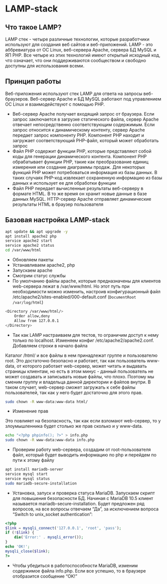 # LAMP-stack

## Что такое LAMP?

LAMP стек - четыре различные технологии, которые разработчики используют для создания веб сайтов и веб-приложений. LAMP - это аббревиатура от ОС Linux, веб-сервера Apache, сервера БД MySQL и ЯП PHP. Все четыре из этих технологий имеют открытый исходный код, что означает, что они поддерживаются сообществом и свободно доступны для использования всеми.

## Принцип работы

Веб-приложения используют стек LAMP для ответа на запросы веб-браузеров. Веб-сервер Apache и БД MySQL работают под управлением ОС Linux и взаимодействуют с помощью PHP.

- Веб-сервер Apache получает входящий запрос от браузера. Если запрос заключается в загрузке статического файла, сервер Apache отвечает непосредственно соответствующим содержимым. Если запрос относится к динамическому контенту, сервер Apache передает запрос компоненту PHP. Компонент PHP находит и загружает соответствующий PHP-файл, который может обработать запрос
- Файл PHP содержит функции PHP, которые представляют собой коды для генерации динамического контента. Компонент PHP обрабатывает функции PHP, такие как преобразование единиц измерения или создание диаграммы продаж. Для некоторых функций PHP может потребоваться информация из базы данных. В таких случаях PHP-код извлекает сохраненную информацию из базы данных и использует ее для обработки функции
- Файл PHP передает вычисленные результаты веб-серверу в формате HTML. В то же время он хранит новые данные в базе данных MySQL. HTTP-сервер Apache отправляет динамические результаты HTML в браузер пользователя

## Базовая настройка LAMP-stack

```bash
apt update && apt upgrade -y
apt install apache2 php
service apache2 start
service apache2 status
cd /var/www/html

```
- Обновляем пакеты
- Устанавливаем apache2, php
- Запускаем apache
- Смотрим статус службы
- По умолчанию файлы apache, которые предназначены для клиентов web-сервера лежат в /var/www/html. Но этот путь при необходимости можно изменить, настроив конфигурационный файл /etc/apache2/sites-enabled/000-default.conf (`DocumentRoot /var/log/html`)

```bash
<Directory /var/www/html/>
	Order allow,deny
	Allow from 127.0.0.1
</Directory>
```
- Так как LAMP настраиваем для тестов, то ограничим доступ к нему только по localhost. Изменяем конфиг /etc/apache2/apache2.conf. Добавляем строки в начало файла

Каталог /html/ и все файлы в нем принадлежат группе и пользователю root. Это достаточно безопасно и работает, так как пользователь www-data, от которого работает web-сервер, может читать и выдавать страницы клиентам, но есть в этом минус - данный пользователь не может создавать и записывать новые файлы, что плохо. Поэтому мы сменим группу и владельца данной директории и файлов внутри. В таком случает, web-сервер сможет загружать к себе файлы пользователей, так как у него будет достаточно для этого прав.

```bash
sudo chown -R www-data:www-data html/
```
- Изменение прав

Это повлияет на безопасность, так как если взломают web-сервер, то у злоумышленника будет столько же прав сколько и у www-data.

```bash
echo "<?php phpinfo(); ?>" > info.php
sudo chown -R www-data:www-data info.php
```
- Проверим работу web-сервера, создадим от root-пользователя файл, который будет выводить информацию по php и перейдем по пути к этому файлу

```bash
apt install mariadb-server
service mysql start
service mysql status
sudo mariadb-secure-installation
```
- Установка, запуск и проверка статуса MariaDB. Запускаем скрипт для повышения безопасности БД. Начиная с MariaDB 10.5 клиент называется mariadb-secure-installation. Будет предложен ряд вопросов, на все вопросы отвечаем “Да”, за исключением вопроса “Switch to unix_socket authentication”:

```php
<?php
$link = mysqli_connect('127.0.0.1', 'root', 'pass');
if (!$link) {
	die('Error:' . mysqli_error());
}
echo 'OK!';
mysqli_close($link);
?>
```
- Чтобы убедиться в работоспособности MariaDB, изменим содержимое файла info.php. Если все успешно, то в браузере отобразится сообщение “OK!”
